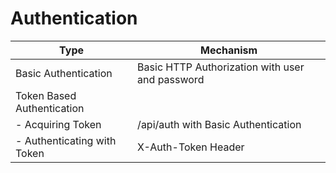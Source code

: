 # Authentication

| Type                         | Mechanism                                       |
| ---------------------------- | ----------------------------------------------- |
| Basic Authentication         | Basic HTTP Authorization with user and password |
| Token Based Authentication   |                                                 |
| \- Acquiring Token           | /api/auth with Basic Authentication             |
| \- Authenticating with Token | X-Auth-Token Header                             |
